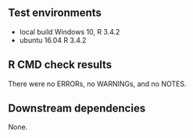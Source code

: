 ## Test environments
* local build Windows 10, R 3.4.2
* ubuntu 16.04 R 3.4.2

## R CMD check results
There were no ERRORs, no WARNINGs, and no NOTES.

## Downstream dependencies
None.
